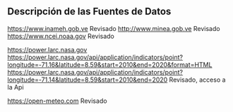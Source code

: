 Descripción de las Fuentes de Datos
-----------------------------------
https://www.inameh.gob.ve Revisado
http://www.minea.gob.ve Revisado
https://www.ncei.noaa.gov Revisado

https://power.larc.nasa.gov
https://power.larc.nasa.gov/api/application/indicators/point?longitude=-71.16&latitude=8.59&start=2010&end=2020&format=HTML   
https://power.larc.nasa.gov/api/application/indicators/point?longitude=-71.14&latitude=8.59&start=2010&end=2020
Revisado, acceso a la Api 

https://open-meteo.com Revisado